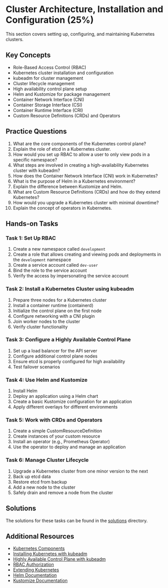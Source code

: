 # Cluster Architecture, Installation and Configuration (25%)

This section covers setting up, configuring, and maintaining Kubernetes clusters.

## Key Concepts

- Role-Based Access Control (RBAC)
- Kubernetes cluster installation and configuration
- kubeadm for cluster management
- Cluster lifecycle management
- High availability control plane setup
- Helm and Kustomize for package management
- Container Network Interface (CNI)
- Container Storage Interface (CSI)
- Container Runtime Interface (CRI)
- Custom Resource Definitions (CRDs) and Operators

## Practice Questions

1. What are the core components of the Kubernetes control plane?
2. Explain the role of etcd in a Kubernetes cluster.
3. How would you set up RBAC to allow a user to only view pods in a specific namespace?
4. What steps are involved in creating a high-availability Kubernetes cluster with kubeadm?
5. How does the Container Network Interface (CNI) work in Kubernetes?
6. What is the purpose of Helm in a Kubernetes environment?
7. Explain the difference between Kustomize and Helm.
8. What are Custom Resource Definitions (CRDs) and how do they extend Kubernetes?
9. How would you upgrade a Kubernetes cluster with minimal downtime?
10. Explain the concept of operators in Kubernetes.

## Hands-on Tasks

### Task 1: Set Up RBAC

1. Create a new namespace called `development`
2. Create a role that allows creating and viewing pods and deployments in the `development` namespace
3. Create a service account called `dev-user`
4. Bind the role to the service account
5. Verify the access by impersonating the service account

### Task 2: Install a Kubernetes Cluster using kubeadm

1. Prepare three nodes for a Kubernetes cluster
2. Install a container runtime (containerd)
3. Initialize the control plane on the first node
4. Configure networking with a CNI plugin
5. Join worker nodes to the cluster
6. Verify cluster functionality

### Task 3: Configure a Highly Available Control Plane

1. Set up a load balancer for the API server
2. Configure additional control plane nodes
3. Ensure etcd is properly configured for high availability
4. Test failover scenarios

### Task 4: Use Helm and Kustomize

1. Install Helm
2. Deploy an application using a Helm chart
3. Create a basic Kustomize configuration for an application
4. Apply different overlays for different environments

### Task 5: Work with CRDs and Operators

1. Create a simple CustomResourceDefinition
2. Create instances of your custom resource
3. Install an operator (e.g., Prometheus Operator)
4. Use the operator to deploy and manage an application

### Task 6: Manage Cluster Lifecycle

1. Upgrade a Kubernetes cluster from one minor version to the next
2. Back up etcd data
3. Restore etcd from backup
4. Add a new node to the cluster
5. Safely drain and remove a node from the cluster

## Solutions

The solutions for these tasks can be found in the [solutions](./solutions/) directory.

## Additional Resources

- [Kubernetes Components](https://kubernetes.io/docs/concepts/overview/components/)
- [Installing Kubernetes with kubeadm](https://kubernetes.io/docs/setup/production-environment/tools/kubeadm/install-kubeadm/)
- [Highly Available Control Plane with kubeadm](https://kubernetes.io/docs/setup/production-environment/tools/kubeadm/high-availability/)
- [RBAC Authorization](https://kubernetes.io/docs/reference/access-authn-authz/rbac/)
- [Extending Kubernetes](https://kubernetes.io/docs/concepts/extend-kubernetes/)
- [Helm Documentation](https://helm.sh/docs/)
- [Kustomize Documentation](https://kustomize.io/)
